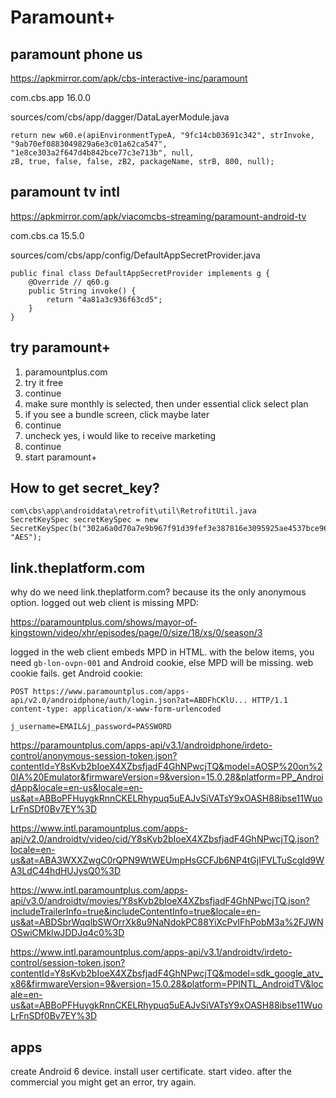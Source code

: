 # Paramount+

## paramount phone us

https://apkmirror.com/apk/cbs-interactive-inc/paramount

com.cbs.app 16.0.0

sources/com/cbs/app/dagger/DataLayerModule.java

~~~
return new w60.e(apiEnvironmentTypeA, "9fc14cb03691c342", strInvoke,
"9ab70ef0883049829a6e3c01a62ca547", "1e8ce303a2f647d4b842bce77c3e713b", null,
zB, true, false, false, zB2, packageName, strB, 800, null);
~~~

## paramount tv intl

https://apkmirror.com/apk/viacomcbs-streaming/paramount-android-tv

com.cbs.ca 15.5.0

sources/com/cbs/app/config/DefaultAppSecretProvider.java

~~~
public final class DefaultAppSecretProvider implements g {
    @Override // q60.g
    public String invoke() {
        return "4a81a3c936f63cd5";
    }
}
~~~

## try paramount+

1. paramountplus.com
2. try it free
3. continue
4. make sure monthly is selected, then under essential click select plan
5. if you see a bundle screen, click maybe later
6. continue
7. uncheck yes, i would like to receive marketing
8. continue
9. start paramount+

## How to get secret\_key?

~~~
com\cbs\app\androiddata\retrofit\util\RetrofitUtil.java
SecretKeySpec secretKeySpec = new SecretKeySpec(b("302a6a0d70a7e9b967f91d39fef3e387816e3095925ae4537bce96063311f9c5"), "AES");
~~~

## link.theplatform.com

why do we need link.theplatform.com? because its the only anonymous option.
logged out web client is missing MPD:

https://paramountplus.com/shows/mayor-of-kingstown/video/xhr/episodes/page/0/size/18/xs/0/season/3

logged in the web client embeds MPD in HTML. with the below items, you need
`gb-lon-ovpn-001` and Android cookie, else MPD will be missing. web cookie
fails. get Android cookie:

~~~
POST https://www.paramountplus.com/apps-api/v2.0/androidphone/auth/login.json?at=ABDFhCKlU... HTTP/1.1
content-type: application/x-www-form-urlencoded

j_username=EMAIL&j_password=PASSWORD
~~~

<https://paramountplus.com/apps-api/v3.1/androidphone/irdeto-control/anonymous-session-token.json?contentId=Y8sKvb2bIoeX4XZbsfjadF4GhNPwcjTQ&model=AOSP%20on%20IA%20Emulator&firmwareVersion=9&version=15.0.28&platform=PP_AndroidApp&locale=en-us&locale=en-us&at=ABBoPFHuygkRnnCKELRhypuq5uEAJvSiVATsY9xOASH88ibse11WuoLrFnSDf0Bv7EY%3D>

https://www.intl.paramountplus.com/apps-api/v2.0/androidtv/video/cid/Y8sKvb2bIoeX4XZbsfjadF4GhNPwcjTQ.json?locale=en-us&at=ABA3WXXZwgC0rQPN9WtWEUmpHsGCFJb6NP4tGjIFVLTuScgId9WA3LdC44hdHUJysQ0%3D

https://www.intl.paramountplus.com/apps-api/v3.0/androidtv/movies/Y8sKvb2bIoeX4XZbsfjadF4GhNPwcjTQ.json?includeTrailerInfo=true&includeContentInfo=true&locale=en-us&at=ABDSbrWqqlbSWOrrXk8u9NaNdokPC88YiXcPvIFhPobM3a%2FJWNOSwiCMklwJDDJq4c0%3D

<https://www.intl.paramountplus.com/apps-api/v3.1/androidtv/irdeto-control/session-token.json?contentId=Y8sKvb2bIoeX4XZbsfjadF4GhNPwcjTQ&model=sdk_google_atv_x86&firmwareVersion=9&version=15.0.28&platform=PPINTL_AndroidTV&locale=en-us&at=ABBoPFHuygkRnnCKELRhypuq5uEAJvSiVATsY9xOASH88ibse11WuoLrFnSDf0Bv7EY%3D>

## apps

create Android 6 device. install user certificate. start video. after the
commercial you might get an error, try again.
